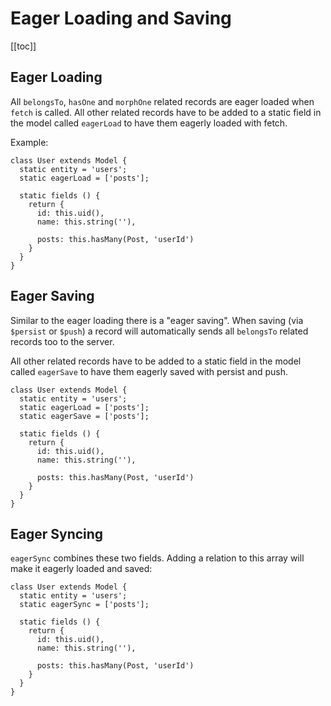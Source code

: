 # Eager Loading and Saving

[[toc]]


## Eager Loading

All `belongsTo`, `hasOne` and `morphOne` related records are eager loaded when `fetch` is called.
All other related records have to be added to a static field in the model called `eagerLoad` to
have them eagerly loaded with fetch.

Example:

```javascript{3}
class User extends Model {
  static entity = 'users';
  static eagerLoad = ['posts'];

  static fields () {
    return {
      id: this.uid(),
      name: this.string(''),

      posts: this.hasMany(Post, 'userId')
    }
  }
}
```

## Eager Saving

Similar to the eager loading there is a "eager saving". When saving (via `$persist` or `$push`) a
record will automatically sends all `belongsTo` related records too to the server.

All other related records have to be added to a static field in the model called `eagerSave` to
have them eagerly saved with persist and push.

```javascript{4}
class User extends Model {
  static entity = 'users';
  static eagerLoad = ['posts'];
  static eagerSave = ['posts'];

  static fields () {
    return {
      id: this.uid(),
      name: this.string(''),

      posts: this.hasMany(Post, 'userId')
    }
  }
}
```


## Eager Syncing

`eagerSync` combines these two fields. Adding a relation to this array will make it eagerly loaded
and saved:


```javascript{3}
class User extends Model {
  static entity = 'users';
  static eagerSync = ['posts'];

  static fields () {
    return {
      id: this.uid(),
      name: this.string(''),

      posts: this.hasMany(Post, 'userId')
    }
  }
}
```
